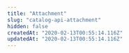 ```yaml
---
title: "Attachment"
slug: "catalog-api-attachment"
hidden: false
createdAt: "2020-02-13T00:55:14.116Z"
updatedAt: "2020-02-13T00:55:14.116Z"
---
```

